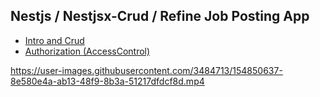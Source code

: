 ## Nestjs / Nestjsx-Crud / Refine Job Posting App

- [Intro and Crud](https://dev.to/pankod/build-fast-and-customizable-admin-panel-with-nestjs-291)
- [Authorization (AccessControl)](https://dev.to/pankod/build-fast-and-customizable-admin-panel-with-nestjs-291) 


https://user-images.githubusercontent.com/3484713/154850637-8e580e4a-ab13-48f9-8b3a-51217dfdcf8d.mp4

